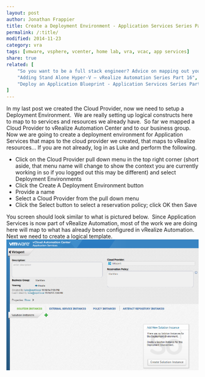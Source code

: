 ```yaml
---
layout: post
author: Jonathan Frappier
title: Create a Deployment Environment - Application Services Series Part 2
permalink: /:title/
modified: 2014-11-23
category: vra
tags: [vmware, vsphere, vcenter, home lab, vra, vcac, app services]
share: true
related: [
    "So you want to be a full stack engineer? Advice on mapping out your career", 
    "Adding Stand Alone Hyper-V – vRealize Automation Series Part 16", 
    "Deploy an Application Blueprint - Application Services Series Part 5"
]
---
```


In my last post we created the Cloud Provider, now we need to setup a Deployment Environment.  We are really setting up logical constructs here to map to to services and resources we already have.  So far we mapped a Cloud Provider to vRealize Automation Center and to our business group.  Now we are going to create a deployment environment for Application Services that maps to the cloud provider we created, that maps to vRealize resources... If you are not already, log in as Luke and perform the following.
<ul>
	<li>Click on the Cloud Provider pull down menu in the top right corner (short aside, that menu name will change to show the context you are currently working in so if you logged out this may be different) and select Deployment Environments</li>
	<li>Click the Create A Deployment Environment button</li>
	<li>Provide a name</li>
	<li>Select a Cloud Provider from the pull down menu</li>
	<li>Click the Select button to select a reservation policy; click OK then Save</li>
</ul>
You screen should look similar to what is pictured below.  Since Application Services is now part of vRealize Automation, most of the work we are doing here will map to what has already been configured in vRealize Automation.  Next we need to create a logical template.

<img src="/images/fulls/apps-cloud-provider.png" class="fit image">
